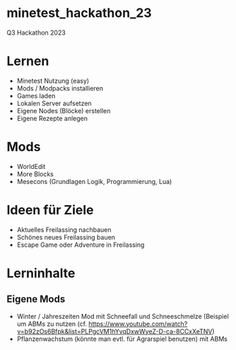 # minetest_hackathon_23
Q3 Hackathon 2023

# Lernen
- Minetest Nutzung (easy)
- Mods / Modpacks installieren
- Games laden
- Lokalen Server aufsetzen
- Eigene Nodes (Blöcke) erstellen
- Eigene Rezepte anlegen

# Mods

- WorldEdit
- More Blocks
- Mesecons (Grundlagen Logik, Programmierung, Lua)


# Ideen für Ziele

- Aktuelles Freilassing nachbauen
- Schönes neues Freilassing bauen
- Escape Game oder Adventure in Freilassing

# Lerninhalte

## Eigene Mods

- Winter / Jahreszeiten Mod mit Schneefall und Schneeschmelze (Beispiel um ABMs zu nutzen (cf. https://www.youtube.com/watch?v=b92zOs6Bfpk&list=PLPgcVM1hYvqDxwWyeZ-D-ca-8CCxXeTNV)
- Pflanzenwachstum (könnte man evtl. für Agrarspiel benutzen) mit ABMs
